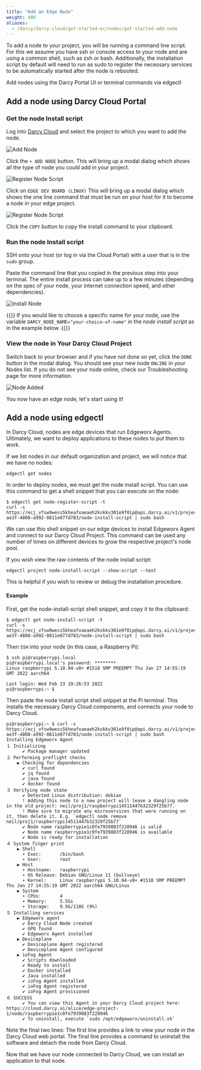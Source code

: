 ```yaml
---
title: "Add an Edge Node"
weight: 400
aliases:
  - /darcy/darcy-cloud/get-started-ec/nodes/get-started-add-node
---
```


To add a node to your project, you will be running a command line script. For this we assume you
have ssh or console access to your node and are using a common shell, such as zsh or bash.
Additionally, the installation script by default will need to run as sudo to register the necessary
services to be automatically started after the node is rebooted.

Add nodes using the Darcy Portal UI or terminal commands via edgectl

## Add a node using Darcy Cloud Portal

### Get the node Install script

Log into [Darcy Cloud](https://cloud.darcy.ai) and select the project to which you want to add the
node.

![Add Node](/images/add-node.png)

Click the `+ ADD NODE` button. This will bring up a modal dialog which shows all the type of node you could add in your project.

![Register Node Script](/images/select-node-type.png)

Click on `EDGE DEV BOARD (LINUX)` This will bring up a modal dialog which shows the one line command that must be run on your
host for it to become a node in your edge project.

![Register Node Script](/images/add-edge-node.png)

Click the `COPY` button to copy the install command to your clipboard.

### Run the node Install script

SSH onto your host (or log in via the Cloud Portal) with a user that is in the `sudo` group.

Paste the command line that you copied in the previous step into your terminal.
The entire install
process can take up to a few minutes (depending on the spec of your node, your internet connection
speed, and other dependencies).

![Install Node](/images/edge-node-added.png)

{{<alert>}}
  If you would like to choose a specific name for your node, use the
  variable `DARCY_NODE_NAME="your-choice-of-name"` in the _node install script_
  as in the example below.
{{</alert>}}

### View the node in Your Darcy Cloud Project

Switch back to your browser and if you have not done so yet, click the `DONE` button in the modal dialog. You
should see your new node `ONLINE` in your Nodes list. If you do not see your node online, check our
Troubleshooting page for more information.

![Node Added](/images/1st-node-added.png)

You now have an edge node, let's start using it!

## Add a node using edgectl

In Darcy Cloud, nodes are edge devices that run Edgeworx Agents. Ultimately, we want to deploy
applications to these nodes to put them to work.

If we list nodes in our default organization and project, we will notice that we have no nodes:

```shell
edgectl get nodes
```

In order to deploy nodes, we must get the node install script. You can use this command to get a
shell snippet that you can execute on the node:

```shell
$ edgectl get node-register-script -t
curl -s https://ecj_vfsw9wess5kheafxaeaeh2kskkv301e9f0ip@api.darcy.ai/v1/project/b75676cb-ae3f-4808-a992-0811e077d783/node-install-script | sudo bash
```

We can use this shell snippet on our edge devices to install Edgeworx Agent and connect to our Darcy
Cloud Project. This command can be used any number of times on different devices to grow the
respective project's node pool.

If you wish view the raw contents of the node install script:

```shell
edgectl project node-install-script --show-script --text
```

This is helpful if you wish to review or debug the installation procedure.

#### Example

First, get the node-install-script shell snippet, and copy it to the clipboard:

```shell
$ edgectl get node-install-script -t
curl -s https://ecj_vfsw9wess5kheafxaeaeh2kskkv301e9f0ip@api.darcy.ai/v1/project/b75676cb-ae3f-4808-a992-0811e077d783/node-install-script | sudo bash
```

Then `SSH` into your node (in this case, a Raspberry Pi):

```shell
$ ssh pi@raspberrypi.local
pi@raspberrypi.local's password: ********
Linux raspberrypi 5.10.94-v8+ #1518 SMP PREEMPT Thu Jan 27 14:55:19 GMT 2022 aarch64

Last login: Wed Feb 23 19:26:53 2022
pi@raspberrypi:~ $
```

Then paste the node install script shell snippet at the Pi terminal. This installs the necessary
Darcy Cloud components, and connects your node to Darcy Cloud.

```shell
pi@raspberrypi:~ $ curl -s https://ecj_vfsw9wess5kheafxaeaeh2kskkv301e9f0ip@api.darcy.ai/v1/project/b75676cb-ae3f-4808-a992-0811e077d783/node-install-script | sudo bash
Installing Edgeworx Agent
１ Initializing
      ✔ Package manager updated
２ Performing preflight checks
    ▶ Checking for dependencies
      ✔ curl found
      ✔ jq found
      ✔ java found
      ✔ docker found
３ Verifying node state
      ✔ Detected Linux distribution: debian
      ! Adding this node to a new project will leave a dangling node in the old project: neil/proj1/raspberrypi14511447b32329f25b77.
      ! Make sure to migrate any microservices that were running on it, then delete it. E.g. `edgectl node remove neil/proj1/raspberrypi14511447b32329f25b77`
      ✔ Node name raspberrypie1c0fe7939883f228946 is valid
      ✔ Node name raspberrypie1c0fe7939883f228946 is available
      ✔ Node is ready for installation
４ System finger print
    ▶ Shell
      ∙ Exec:       /bin/bash
      ∙ User:       root
    ▶ Host
      ∙ Hostname:   raspberrypi
      ∙ OS Release: Debian GNU/Linux 11 (bullseye)
      ∙ Kernel:     Linux raspberrypi 5.10.94-v8+ #1518 SMP PREEMPT Thu Jan 27 14:55:19 GMT 2022 aarch64 GNU/Linux
    ▶ System
      ∙ CPUs:       4
      ∙ Memory:     5.5Gi
      ∙ Storage:    9.5G/118G (9%)
５ Installing services
    ▶ Edgeworx agent
      ✔ Darcy Cloud Node created
      ✔ GPG found
      ✔ Edgeworx Agent installed
    ▶ Deviceplane
      ✔ Deviceplane Agent registered
      ✔ Deviceplane Agent configured
    ▶ ioFog Agent
      ✔ Scripts downloaded
      ✔ Ready to install
      ✔ Docker installed
      ✔ Java installed
      ✔ ioFog Agent installed
      ✔ ioFog Agent registered
      ✔ ioFog Agent provisioned
６ SUCCESS
      ✔ You can view this Agent in your Darcy Cloud project here: https://cloud.darcy.ai/alice/edge-project-1/node/raspberrypie1c0fe7939883f228946
      ✔ To uninstall, execute `sudo /opt/edgeworx/uninstall.sh`
```

Note the final two lines: The first line provides a link to view your node in the Darcy Cloud web
portal. The final line provides a command to uninstall the software and detach the node from Darcy
Cloud.

Now that we have our node connected to Darcy Cloud, we can install an application to that node.
